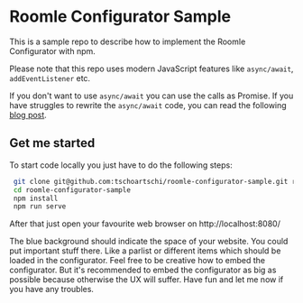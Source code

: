 # Roomle Configurator Sample

This is a sample repo to describe how to implement the Roomle Configurator with npm.

Please note that this repo uses modern JavaScript features like `async/await`, `addEventListener` etc.

If you don't want to use `async/await` you can use the calls as Promise. If you have struggles to rewrite the
`async/await` code, you can read the following [blog post](https://medium.com/@bluepnume/learn-about-promises-before-you-start-using-async-await-eb148164a9c8).

## Get me started

To start code locally you just have to do the following steps:

```bash
 git clone git@github.com:tschoartschi/roomle-configurator-sample.git roomle-configurator-sample
 cd roomle-configurator-sample
 npm install
 npm run serve
 ```

After that just open your favourite web browser on http://localhost:8080/

The blue background should indicate the space of your website. You could put important stuff there. Like a parlist
or different items which should be loaded in the configurator. Feel free to be creative how to embed the configurator.
But it's recommended to embed the configurator as big as possible because otherwise the UX will suffer. Have fun and
let me now if you have any troubles.

